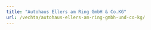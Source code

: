 ```yaml
---
title: "Autohaus Ellers am Ring GmbH & Co.KG"
url: /vechta/autohaus-ellers-am-ring-gmbh-und-co-kg/
---
```

